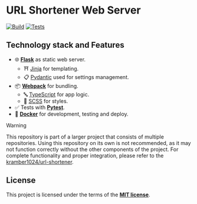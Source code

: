 # URL Shortener Web Server

<a href="https://github.com/kramber1024/url-shortener-web/actions/workflows/build.yml" target="_blank"><img src="https://github.com/kramber1024/url-shortener-web/actions/workflows/build.yml/badge.svg" alt="Build"></a>
<a href="https://github.com/kramber1024/url-shortener-web/actions/workflows/tests.yml" target="_blank"><img src="https://github.com/kramber1024/url-shortener-web/actions/workflows/tests.yml/badge.svg" alt="Tests"></a>

## Technology stack and Features

- 🌐 [**Flask**](https://flask.palletsprojects.com/) as static web server.
    - ⛩️ [Jinja](https://jinja.palletsprojects.com/) for templating.
    - 📋 [Pydantic](https://docs.pydantic.dev/) used for settings management.
- 📦 [**Webpack**](https://webpack.js.org/) for bundling.
    - 🔤 [TypeScript](https://www.typescriptlang.org/) for app logic.
    - 🎨 [SCSS](https://sass-lang.com/) for styles.
- ✅ Tests with [**Pytest**](https://pytest.org/).
- 🐋 [**Docker**](https://www.docker.com/) for development, testing and deploy.

> [!WARNING]
> This repository is part of a larger project that consists of multiple repositories. Using this repository on its own is not recommended, as it may not function correctly without the other components of the project. For complete functionality and proper integration, please refer to the [kramber1024/url-shortener](https://github.com/kramber1024/url-shortener).

## License

This project is licensed under the terms of the [**MIT license**](./LICENSE).
